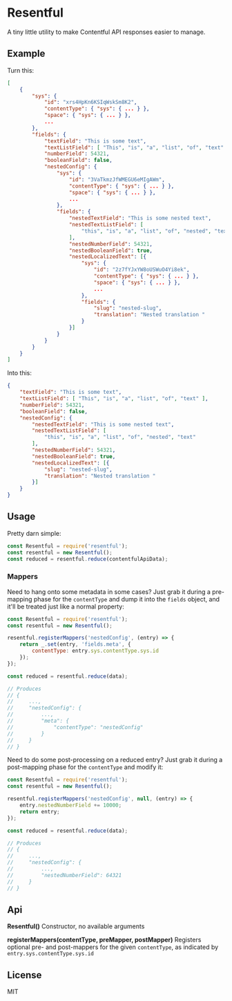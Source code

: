 # Resentful

  A tiny little utility to make Contentful API responses easier to manage.

## Example

  Turn this:

```json
[
    {
        "sys": {
            "id": "xrs4HpKn6KSIqWskSm8K2",
            "contentType": { "sys": { ... } },
            "space": { "sys": { ... } },
            ...
        },
        "fields": {
            "textField": "This is some text",
            "textListField": [ "This", "is", "a", "list", "of", "text" ],
            "numberField": 54321,
            "booleanField": false,
            "nestedConfig": {
                "sys": {
                    "id": "3VaTkmzJfWMEGU6eMIgAWm",
                    "contentType": { "sys": { ... } },
                    "space": { "sys": { ... } },
                    ...
                },
                "fields": {
                    "nestedTextField": "This is some nested text",
                    "nestedTextListField": [
                        "this", "is", "a", "list", "of", "nested", "text"
                    ],
                    "nestedNumberField": 54321,
                    "nestedBooleanField": true,
                    "nestedLocalizedText": [{
                        "sys": {
                            "id": "2z7fYJxYW8oUSWuO4Yi8ek",
                            "contentType": { "sys": { ... } },
                            "space": { "sys": { ... } },
                            ...
                        },
                        "fields": {
                            "slug": "nested-slug",
                            "translation": "Nested translation "
                        }
                    }]
                }
            }
        }
    }
]
```

Into this:

```json
{
    "textField": "This is some text",
    "textListField": [ "This", "is", "a", "list", "of", "text" ],
    "numberField": 54321,
    "booleanField": false,
    "nestedConfig": {
        "nestedTextField": "This is some nested text",
        "nestedTextListField": [
            "this", "is", "a", "list", "of", "nested", "text"
        ],
        "nestedNumberField": 54321,
        "nestedBooleanField": true,
        "nestedLocalizedText": [{
            "slug": "nested-slug",
            "translation": "Nested translation "
        }]
    }
}
```

## Usage

  Pretty darn simple:

```javascript
const Resentful = require('resentful');
const resentful = new Resentful();
const reduced = resentful.reduce(contentfulApiData);
```

### Mappers

  Need to hang onto some metadata in some cases?  Just grab it during a pre-mapping phase for the `contentType` and dump it into the `fields` object, and it'll be treated just like a normal property:

```javascript
const Resentful = require('resentful');
const resentful = new Resentful();

resentful.registerMappers('nestedConfig', (entry) => {
    return _.set(entry, 'fields.meta', {
        contentType: entry.sys.contentType.sys.id
    });
});

const reduced = resentful.reduce(data);

// Produces
// {
//     ...,
//     "nestedConfig": {
//         ...,
//         "meta": {
//             "contentType": "nestedConfig"
//         } 
//     }
// }
```

  Need to do some post-processing on a reduced entry?  Just grab it during a post-mapping phase for the `contentType` and modify it:

```javascript
const Resentful = require('resentful');
const resentful = new Resentful();

resentful.registerMappers('nestedConfig', null, (entry) => {
    entry.nestedNumberField += 10000;
    return entry;
});

const reduced = resentful.reduce(data);

// Produces
// {
//     ...,
//     "nestedConfig": {
//         ...,
//         "nestedNumberField": 64321
//     }
// }
```

## Api

**Resentful()**
  Constructor, no available arguments

**registerMappers(contentType, preMapper, postMapper)**
  Registers optional pre- and post-mappers for the given `contentType`, as indicated by `entry.sys.contentType.sys.id`

## License

  MIT
